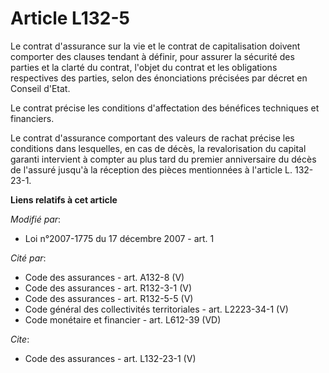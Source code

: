 # Article L132-5

Le contrat d'assurance sur la vie et le contrat de capitalisation doivent comporter des clauses tendant à définir, pour
assurer la sécurité des parties et la clarté du contrat, l'objet du contrat et les obligations respectives des parties, selon
des énonciations précisées par décret en Conseil d'Etat. 

Le contrat précise les conditions d'affectation des bénéfices techniques et financiers. 

Le contrat d'assurance comportant des valeurs de rachat précise les conditions dans lesquelles, en cas de décès, la
revalorisation du capital garanti intervient à compter au plus tard du premier anniversaire du décès de l'assuré jusqu'à la
réception des pièces mentionnées à l'article L. 132-23-1.

**Liens relatifs à cet article**

_Modifié par_:

  - Loi n°2007-1775 du 17 décembre 2007 - art. 1

_Cité par_:

  - Code des assurances - art. A132-8 (V)
  - Code des assurances - art. R132-3-1 (V)
  - Code des assurances - art. R132-5-5 (V)
  - Code général des collectivités territoriales - art. L2223-34-1 (V)
  - Code monétaire et financier - art. L612-39 (VD)

_Cite_:

  - Code des assurances - art. L132-23-1 (V)
